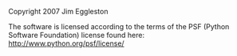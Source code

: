 Copyright 2007 Jim Eggleston

The software is licensed according to the terms of the PSF (Python Software Foundation) license found here: http://www.python.org/psf/license/